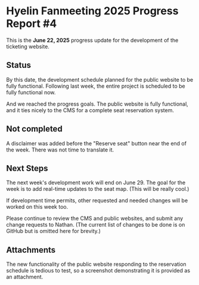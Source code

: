 # Hyelin Fanmeeting 2025 Progress Report #4

This is the **June 22, 2025** progress update for the development of the ticketing website.

## Status

By this date, the development schedule planned for the public website to be fully functional. Following last week, the entire project is scheduled to be fully functional now.

And we reached the progress goals. The public website is fully functional, and it ties nicely to the CMS for a complete seat reservation system.

## Not completed

A disclaimer was added before the "Reserve seat" button near the end of the week. There was not time to translate it.

## Next Steps

The next week's development work will end on June 29. The goal for the week is to add real-time updates to the seat map. (This will be really cool.)

If development time permits, other requested and needed changes will be worked on this week too.

Please continue to review the CMS and public websites, and submit any change requests to Nathan. (The current list of changes to be done is on GitHub but is omitted here for brevity.)


## Attachments

The new functionality of the public website responding to the reservation schedule is tedious to test, so a screenshot demonstrating it is provided as an attachment.
